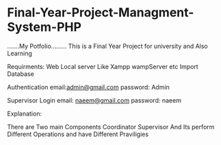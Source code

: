 # Final-Year-Project-Managment-System-PHP
.......My Potfolio.........
 This is a Final Year Project for university and Also Learning

 Requirments:
 Web Local server Like Xampp wampServer etc
Import Database

Authentication
email:admin@gmail.com
password: Admin

Supervisor Login
email: naeem@gmail.com
password: naeem

Explanation:

There are Two main Components
Coordinator
Supervisor
And Its perform Different Operations and have Different Praviligies 


 
 
 
